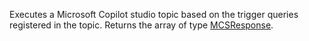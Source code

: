 Executes a Microsoft Copilot studio topic based on the trigger queries registered in the topic. Returns the array of type [MCSResponse](../mcsresponse.md). 
